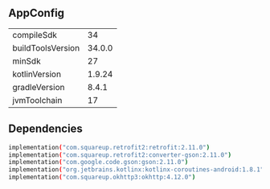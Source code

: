 ## AppConfig

|                   |        |
|-------------------|--------|
| compileSdk        | 34     |
| buildToolsVersion | 34.0.0 |
| minSdk            | 27     |
| kotlinVersion     | 1.9.24 |
| gradleVersion     | 8.4.1  |
| jvmToolchain      | 17     |

## Dependencies

```sh
implementation("com.squareup.retrofit2:retrofit:2.11.0")
implementation("com.squareup.retrofit2:converter-gson:2.11.0")
implementation("com.google.code.gson:gson:2.11.0")
implementation("org.jetbrains.kotlinx:kotlinx-coroutines-android:1.8.1")
implementation("com.squareup.okhttp3:okhttp:4.12.0")
```
